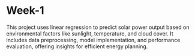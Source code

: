 # Week-1
This project uses linear regression to predict solar power output based on environmental factors like sunlight, temperature, and cloud cover. It includes data preprocessing, model implementation, and performance evaluation, offering insights for efficient energy planning.

